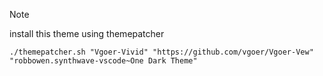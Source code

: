 
> [!NOTE]
> install this theme using themepatcher

```
./themepatcher.sh "Vgoer-Vivid" "https://github.com/vgoer/Vgoer-Vew" "robbowen.synthwave-vscode~One Dark Theme"
```


